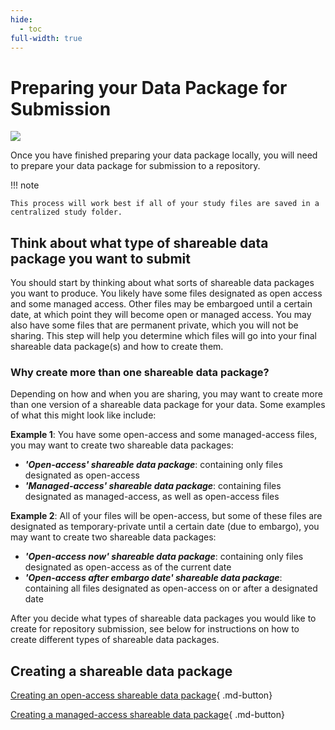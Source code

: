 ```yaml
---
hide:
  - toc
full-width: true
---
```


# Preparing your Data Package for Submission

  ![](share.drawio)

Once you have finished preparing your data package locally, you will need to prepare your data package for submission to a repository.

!!! note

    This process will work best if all of your study files are saved in a centralized study folder.

## Think about what type of shareable data package you want to submit
You should start by thinking about what sorts of shareable data packages you want to produce. You likely have some files designated as open access and some managed access. Other files may be embargoed until a certain date, at which point they will become open or managed access. You may also have some files that are permanent private, which you will not be sharing. This step will help you determine which files will go into your final shareable data package(s) and how to create them.

### Why create more than one shareable data package?
Depending on how and when you are sharing, you may want to create more than one version of a shareable data package for your data. Some examples of what this might look like include:

**Example 1**: You have some open-access and some managed-access files, you may want to create two shareable data packages:

* ***'Open-access' shareable data package***: containing only files designated as open-access
* ***'Managed-access' shareable data package***: containing files designated as managed-access, as well as open-access files

**Example 2**: All of your files will be open-access, but some of these files are designated as temporary-private until a certain date (due to embargo), you may want to create two shareable data packages:

* ***'Open-access now' shareable data package***: containing only files designated as open-access as of the current date
* ***'Open-access after embargo date' shareable data package***: containing all files designated as open-access on or after a designated date

After you decide what types of shareable data packages you would like to create for repository submission, see below for instructions on how to create different types of shareable data packages.

## Creating a shareable data package

[Creating an open-access shareable data package](open-access.md){ .md-button}

[Creating a managed-access shareable data package](managed-access.md){ .md-button}


